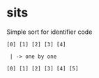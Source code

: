 # sits
Simple sort for identifier code

```
[0] [1] [2] [3] [4]

 | -> one by one
 
[0] [1] [2] [3] [4] [5]
```

